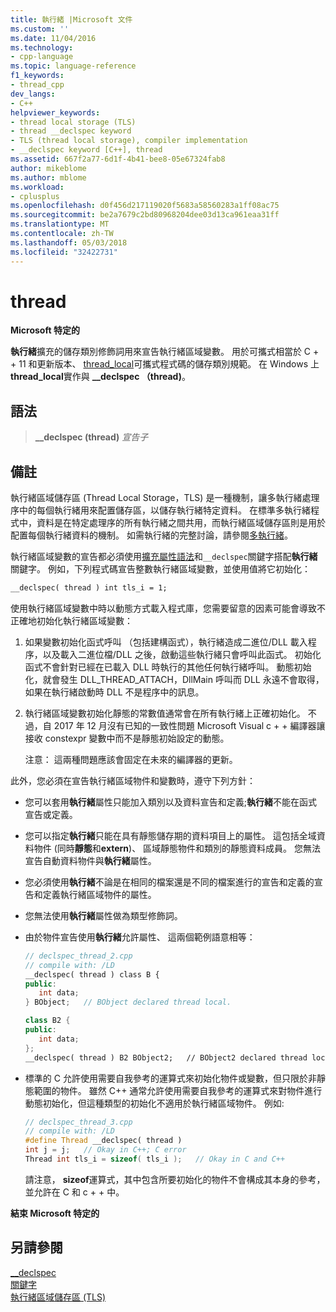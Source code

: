```yaml
---
title: 執行緒 |Microsoft 文件
ms.custom: ''
ms.date: 11/04/2016
ms.technology:
- cpp-language
ms.topic: language-reference
f1_keywords:
- thread_cpp
dev_langs:
- C++
helpviewer_keywords:
- thread local storage (TLS)
- thread __declspec keyword
- TLS (thread local storage), compiler implementation
- __declspec keyword [C++], thread
ms.assetid: 667f2a77-6d1f-4b41-bee8-05e67324fab8
author: mikeblome
ms.author: mblome
ms.workload:
- cplusplus
ms.openlocfilehash: d0f456d217119020f5683a58560283a1ff08ac75
ms.sourcegitcommit: be2a7679c2bd80968204dee03d13ca961eaa31ff
ms.translationtype: MT
ms.contentlocale: zh-TW
ms.lasthandoff: 05/03/2018
ms.locfileid: "32422731"
---
```

# <a name="thread"></a>thread

**Microsoft 特定的**

**執行緒**擴充的儲存類別修飾詞用來宣告執行緒區域變數。 用於可攜式相當於 C + + 11 和更新版本、 [thread_local](../cpp/storage-classes-cpp.md#thread_local)可攜式程式碼的儲存類別規範。 在 Windows 上**thread_local**實作與 **__declspec （thread)**。

## <a name="syntax"></a>語法

> **__declspec (thread)** *宣告子*  

## <a name="remarks"></a>備註

執行緒區域儲存區 (Thread Local Storage，TLS) 是一種機制，讓多執行緒處理序中的每個執行緒用來配置儲存區，以儲存執行緒特定資料。 在標準多執行緒程式中，資料是在特定處理序的所有執行緒之間共用，而執行緒區域儲存區則是用於配置每個執行緒資料的機制。 如需執行緒的完整討論，請參閱[多執行緒](../parallel/multithreading-support-for-older-code-visual-cpp.md)。

執行緒區域變數的宣告都必須使用[擴充屬性語法](../cpp/declspec.md)和`__declspec`關鍵字搭配**執行緒**關鍵字。 例如，下列程式碼宣告整數執行緒區域變數，並使用值將它初始化：

```cpp
__declspec( thread ) int tls_i = 1;
```

使用執行緒區域變數中時以動態方式載入程式庫，您需要留意的因素可能會導致不正確地初始化執行緒區域變數：

1. 如果變數初始化函式呼叫 （包括建構函式），執行緒造成二進位/DLL 載入程序，以及載入二進位檔/DLL 之後，啟動這些執行緒只會呼叫此函式。 初始化函式不會針對已經在已載入 DLL 時執行的其他任何執行緒呼叫。 動態初始化，就會發生 DLL_THREAD_ATTACH，DllMain 呼叫而 DLL 永遠不會取得，如果在執行緒啟動時 DLL 不是程序中的訊息。

1. 執行緒區域變數初始化靜態的常數值通常會在所有執行緒上正確初始化。 不過，自 2017 年 12 月沒有已知的一致性問題 Microsoft Visual c + + 編譯器讓接收 constexpr 變數中而不是靜態初始設定的動態。

   注意： 這兩種問題應該會固定在未來的編譯器的更新。

此外，您必須在宣告執行緒區域物件和變數時，遵守下列方針：

- 您可以套用**執行緒**屬性只能加入類別以及資料宣告和定義;**執行緒**不能在函式宣告或定義。

- 您可以指定**執行緒**只能在具有靜態儲存期的資料項目上的屬性。 這包括全域資料物件 (同時**靜態**和**extern**)、 區域靜態物件和類別的靜態資料成員。 您無法宣告自動資料物件與**執行緒**屬性。

- 您必須使用**執行緒**不論是在相同的檔案還是不同的檔案進行的宣告和定義的宣告和定義執行緒區域物件的屬性。

- 您無法使用**執行緒**屬性做為類型修飾詞。

- 由於物件宣告使用**執行緒**允許屬性、 這兩個範例語意相等：

    ```cpp
    // declspec_thread_2.cpp
    // compile with: /LD
    __declspec( thread ) class B {
    public:
       int data;
    } BObject;   // BObject declared thread local.

    class B2 {
    public:
       int data;
    };
    __declspec( thread ) B2 BObject2;   // BObject2 declared thread local.
    ```

- 標準的 C 允許使用需要自我參考的運算式來初始化物件或變數，但只限於非靜態範圍的物件。 雖然 C++ 通常允許使用需要自我參考的運算式來對物件進行動態初始化，但這種類型的初始化不適用於執行緒區域物件。 例如: 

   ```cpp
   // declspec_thread_3.cpp
   // compile with: /LD
   #define Thread __declspec( thread )
   int j = j;   // Okay in C++; C error
   Thread int tls_i = sizeof( tls_i );   // Okay in C and C++
   ```

   請注意， **sizeof**運算式，其中包含所要初始化的物件不會構成其本身的參考，並允許在 C 和 c + + 中。

**結束 Microsoft 特定的**

## <a name="see-also"></a>另請參閱

[__declspec](../cpp/declspec.md)  
[關鍵字](../cpp/keywords-cpp.md)  
[執行緒區域儲存區 (TLS)](../parallel/thread-local-storage-tls.md)  
